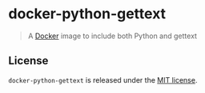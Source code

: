 # docker-python-gettext

> A [Docker](https://www.docker.com/) image to include both Python and gettext

## License

`docker-python-gettext` is released under the [MIT license](https://en.wikipedia.org/wiki/MIT_License).
